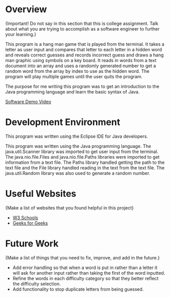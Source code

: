 # Overview

{Important! Do not say in this section that this is college assignment. Talk about what you are trying to accomplish as a software engineer to further your learning.}

This program is a hang man game that is played from the terminal. It takes a letter as user input and compares that letter to each letter in a hidden word and reveals correct guesses and records incorrect guess and draws a hang man graphic using symbols on a key board. It reads in words from a text document into an array and uses a randomly generated number to get a random word from the array by index to use as the hidden word. The program will play multiple games until the user quits the program.

The purpose for me writing this program was to get an introduction to the Java programming language and learn the basic syntax of Java.

[Software Demo Video](https://youtu.be/djEm8smfY38)

# Development Environment

This program was written using the Eclipse IDE for Java developers.

This program was written using the Java programming language. The java.util.Scanner library was imported to get user input from the terminal. The java.nio.file.Files and java.nio.file.Paths libraries were imported to get information from a text file. The Paths library handled getting the path to the text file and the File library handled reading in the text from the text file. The java.util.Random library was also used to generate a random number.

# Useful Websites

{Make a list of websites that you found helpful in this project}

- [W3 Schools](https://www.w3schools.com/java)
- [Geeks for Geeks](https://www.geeksforgeeks.org/java/)

# Future Work

{Make a list of things that you need to fix, improve, and add in the future.}

- Add error handling so that when a word is put in rather than a letter it will ask for another input rather than taking the first of the word inputted.
- Refine the words in each difficulty category so that they better reflect the difficulty selection.
- Add functionality to stop duplicate letters from being guessed.
